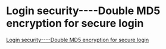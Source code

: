 # Login security----Double MD5 encryption for secure login
[Login security----Double MD5 encryption for secure login](https://aiwithcloud.com/2022/09/16/login_security____double_md5_encryption_for_secure_login/)